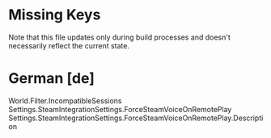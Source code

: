 # Missing Keys
Note that this file updates only during build processes and doesn't necessarily reflect the current state.

# German [de]
World.Filter.IncompatibleSessions  
Settings.SteamIntegrationSettings.ForceSteamVoiceOnRemotePlay  
Settings.SteamIntegrationSettings.ForceSteamVoiceOnRemotePlay.Description  


